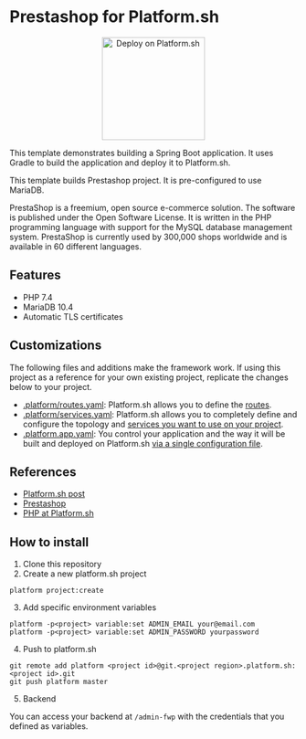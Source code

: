 # Prestashop for Platform.sh

<p align="center">
<a href="https://console.platform.sh/projects/create-project?template=https://raw.githubusercontent.com/platformsh/template-builder/master/templates/prestashop/.platform.template.yaml&utm_content=prestashop&utm_source=github&utm_medium=button&utm_campaign=deploy_on_platform">
    <img src="https://platform.sh/images/deploy/lg-blue.svg" alt="Deploy on Platform.sh" width="180px" />
</a>
</p>

This template demonstrates building a Spring Boot application. It uses Gradle to build the application and deploy it to Platform.sh.

This template builds Prestashop project.  It is pre-configured to use MariaDB.

PrestaShop is a freemium, open source e-commerce solution. The software is published under the Open Software License. It is written in the PHP programming language with support for the MySQL database management system. PrestaShop is currently used by 300,000 shops worldwide and is available in 60 different languages.


## Features

* PHP 7.4
* MariaDB 10.4
* Automatic TLS certificates

## Customizations

The following files and additions make the framework work.  If using this project as a reference for your own existing project, replicate the changes below to your project.

* [.platform/routes.yaml](.platform/routes.yaml): Platform.sh allows you to define the [routes](https://docs.platform.sh/configuration/routes.html).
* [.platform/services.yaml](.platform/services.yaml):  Platform.sh allows you to completely define and configure the topology and [services you want to use on your project](https://docs.platform.sh/configuration/services.html).
* [.platform.app.yaml](.platform.app.yaml): You control your application and the way it will be built and deployed on Platform.sh [via a single configuration file](https://docs.platform.sh/configuration/app-containers.html).


## References

* [Platform.sh post](https://platform.sh/blog/2019/java-hello-world-at-platform.sh/)
* [Prestashop](https://www.prestashop.com/en)
* [PHP at Platform.sh](https://docs.platform.sh/languages/php.html)

## How to install

1. Clone this repository
2. Create a new platform.sh project

```
platform project:create
```

3. Add specific environment variables

```
platform -p<project> variable:set ADMIN_EMAIL your@email.com
platform -p<project> variable:set ADMIN_PASSWORD yourpassword
```

4. Push to platform.sh

```
git remote add platform <project id>@git.<project region>.platform.sh:<project id>.git
git push platform master
```

5. Backend

You can access your backend at `/admin-fwp` with the credentials that you defined as variables.
